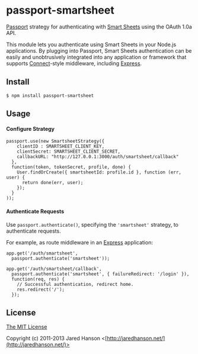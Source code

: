# passport-smartsheet

[Passport](http://passportjs.org/) strategy for authenticating with [Smart Sheets](http://smartsheet.com/)
using the OAuth 1.0a API.

This module lets you authenticate using Smart Sheets in your Node.js applications.
By plugging into Passport, Smart Sheets authentication can be easily and
unobtrusively integrated into any application or framework that supports
[Connect](http://www.senchalabs.org/connect/)-style middleware, including
[Express](http://expressjs.com/).

## Install

    $ npm install passport-smartsheet

## Usage

#### Configure Strategy

    passport.use(new SmartsheetStrategy({
        clientID : SMARTSHEET_CLIENT_KEY,
        clientSecret: SMARTSHEET_CLIENT_SECRET,
        callbackURL: "http://127.0.0.1:3000/auth/smartsheet/callback"
      },
      function(token, tokenSecret, profile, done) {
        User.findOrCreate({ smartsheetId: profile.id }, function (err, user) {
          return done(err, user);
        });
      }
    ));

#### Authenticate Requests

Use `passport.authenticate()`, specifying the `'smartsheet'` strategy, to
authenticate requests.

For example, as route middleware in an [Express](http://expressjs.com/)
application:

    app.get('/auth/smartsheet',
      passport.authenticate('smartsheet'));

    app.get('/auth/smartsheet/callback',
      passport.authenticate('smartsheet', { failureRedirect: '/login' }),
      function(req, res) {
        // Successful authentication, redirect home.
        res.redirect('/');
      });

## License

[The MIT License](http://opensource.org/licenses/MIT)

Copyright (c) 2011-2013 Jared Hanson <[http://jaredhanson.net/](http://jaredhanson.net/)>
